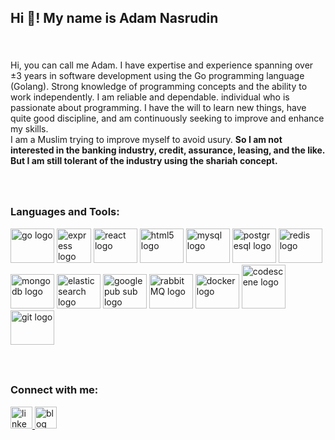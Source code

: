 <h2 align="left">Hi 👋! My name is Adam Nasrudin</h2>

###

<br clear="both">

<p align="left">Hi, you can call me Adam. I have expertise and experience spanning over &#177;3 years in software development using the Go programming language (Golang). Strong knowledge of programming concepts and the ability to work independently. I am reliable and dependable. individual who is passionate about programming. I have the will to learn new things, have quite good discipline, and am continuously seeking to improve and enhance my skills. 
<br>I am a Muslim trying to improve myself to avoid usury. <b>So I am not interested in the banking industry, credit, assurance, leasing, and the like. But I am still tolerant of the industry using the shariah concept.</b></p>

###

<!--  
<div align="left">
 <img src="https://github-readme-stats.vercel.app/api?hide_title=false&hide_rank=false&show_icons=true&include_all_commits=false&count_private=false&disable_animations=false&theme=default&locale=en&hide_border=true&username=adamnasrudin03" height="150" alt="stats graph"  />
  <img src="https://github-readme-stats.vercel.app/api/top-langs?locale=en&hide_title=false&layout=compact&card_width=320&langs_count=6&theme=default&hide_border=true&username=adamnasrudin03" height="150" alt="languages graph"  />
</div>
  
### -->


<br clear="both">
<h3 align="left">Languages and Tools:</h3>
<div align="left">
  <img src="https://cdn.jsdelivr.net/gh/devicons/devicon/icons/go/go-original.svg" height="55" width="70" alt="go logo"  />
  <img src="https://cdn.jsdelivr.net/gh/devicons/devicon/icons/express/express-original-wordmark.svg" height="55" width="55" alt="express logo"  />
  <img src="https://cdn.jsdelivr.net/gh/devicons/devicon/icons/react/react-original-wordmark.svg" height="55" width="70" alt="react logo"  />
  <img src="https://cdn.jsdelivr.net/gh/devicons/devicon/icons/html5/html5-original.svg" height="55" width="70" alt="html5 logo"  />
  <img src="https://cdn.jsdelivr.net/gh/devicons/devicon/icons/mysql/mysql-original-wordmark.svg" height="55" width="70" alt="mysql logo"  />
  <img src="https://cdn.jsdelivr.net/gh/devicons/devicon/icons/postgresql/postgresql-original-wordmark.svg" height="55" width="70" alt="postgresql logo"  />
  <img src="https://cdn.jsdelivr.net/gh/devicons/devicon/icons/redis/redis-original-wordmark.svg" height="55" width="70" alt="redis logo"  />
  <img src="https://cdn.jsdelivr.net/gh/devicons/devicon/icons/mongodb/mongodb-original-wordmark.svg" height="55" width="70" alt="mongodb logo"  />
  <img src="https://cdn.jsdelivr.net/gh/devicons/devicon/icons/elasticsearch/elasticsearch-original-wordmark.svg" height="55" width="70" alt="elasticsearch logo"  />
  <img src="https://cdn.worldvectorlogo.com/logos/google-cloud-pub-sub-logo.svg" height="55" width="70" alt="google pub sub logo"  />
  <img src="https://cdn.jsdelivr.net/gh/devicons/devicon/icons/rabbitmq/rabbitmq-original-wordmark.svg" height="55" width="70" alt="rabbitMQ logo"  />
  <img src="https://www.docker.com/wp-content/uploads/2023/08/logo-guide-logos-1.svg" height="55" width="70" alt="docker logo"  />
  <img src="https://avatars.githubusercontent.com/u/17876045?s=280&v=4" height="70" width="70" alt="codescene logo"  />
  <img src="https://cdn.jsdelivr.net/gh/devicons/devicon/icons/git/git-original-wordmark.svg" height="55" width="70" alt="git logo"  />
 
</div>

###

<br clear="both">

<h3 align="left">Connect with me:</h3>
<div align="left">
  <a href="https://www.linkedin.com/in/adam-nasrudin/" target="_blank">
    <img src="https://img.shields.io/static/v1?message=LinkedIn&logo=linkedin&label=&color=0077B5&logoColor=white&labelColor=&style=for-the-badge" height="35" alt="linkedin logo"  />
  </a>
  <a href="https://www.adamnasrudin.com/blog" target="_blank">
    <img 
        src="https://img.shields.io/static/v1?message=My%20Blog&logo=blogger&label=&color=89CFF0&logoColor=white&labelColor=&style=for-the-badge" height="35" alt="blog"  />
  </a>
</div>

<!-- 
###

<br clear="both">

<div align="center">
  <img src="https://profile-counter.glitch.me/adamnasrudin03/count.svg?"  />
</div>

### -->
 
